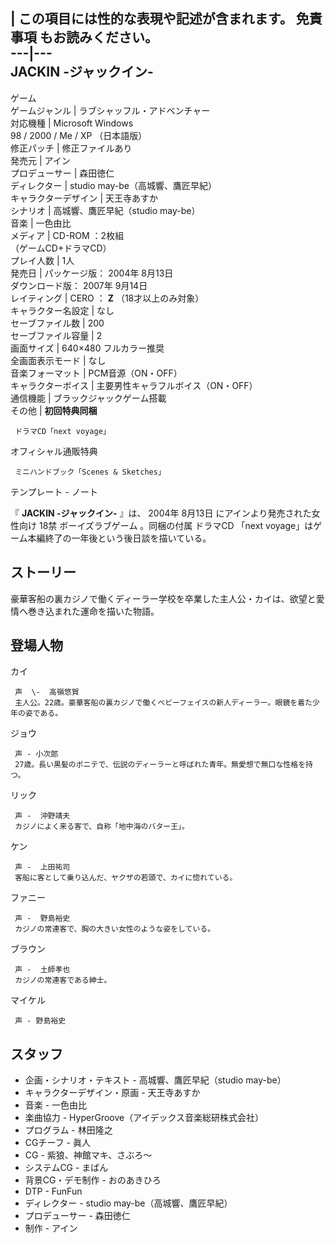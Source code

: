 |  この項目には性的な表現や記述が含まれます。  免責事項  もお読みください。  
---|---  
JACKIN -ジャックイン-  
---  
ゲーム  
ゲームジャンル  |  ラブシャッフル・アドベンチャー   
対応機種  |  Microsoft Windows    
98  /  2000  /  Me  /  XP  （日本語版）  
修正パッチ  |  修正ファイルあり   
発売元  |  アイン   
プロデューサー  |  森田徳仁   
ディレクター  |  studio may-be（高城響、鷹匠早紀）   
キャラクターデザイン  |  天王寺あすか   
シナリオ  |  高城響、鷹匠早紀（studio may-be）   
音楽  |  一色由比   
メディア  |  CD-ROM  ：2枚組   
（ゲームCD+ドラマCD）  
プレイ人数  |  1人   
発売日  |  パッケージ版：  2004年  8月13日    
ダウンロード版：  2007年  9月14日  
レイティング  |  CERO  ：  **Z** （18才以上のみ対象）   
キャラクター名設定  |  なし   
セーブファイル数  |  200   
セーブファイル容量  |  2   
画面サイズ  |  640×480 フルカラー推奨   
全画面表示モード  |  なし   
音楽フォーマット  |  PCM音源（ON・OFF）   
キャラクターボイス  |  主要男性キャラフルボイス（ON・OFF）   
通信機能  |  ブラックジャックゲーム搭載   
その他  |  **初回特典同梱**

     ドラマCD「next voyage」 
オフィシャル通販特典

     ミニハンドブック「Scenes & Sketches」   
テンプレート  \-  ノート  
  
『 **JACKIN -ジャックイン-** 』は、  2004年  8月13日  にアインより発売された女性向け  18禁  ボーイズラブゲーム
。同梱の付属  ドラマCD  「next voyage」はゲーム本編終了の一年後という後日談を描いている。

##  ストーリー  

豪華客船の裏カジノで働くディーラー学校を卒業した主人公・カイは、欲望と愛情へ巻き込まれた運命を描いた物語。

##  登場人物  

カイ

     声  \-  高嶺悠賀 
     主人公。22歳。豪華客船の裏カジノで働くベビーフェイスの新人ディーラー。眼鏡を着た少年の姿である。 
ジョウ

     声 - 小次郎 
     27歳。長い黒髪のポニテで、伝説のディーラーと呼ばれた青年。無愛想で無口な性格を持つ。 
リック

     声 -  沖野靖夫 
     カジノによく来る客で、自称「地中海のバター王」。 
ケン

     声 -  上田祐司 
     客船に客として乗り込んだ、ヤクザの若頭で、カイに惚れている。 
ファニー

     声 -  野島裕史 
     カジノの常連客で、胸の大きい女性のような姿をしている。 
ブラウン

     声 -  土師孝也 
     カジノの常連客である紳士。 
マイケル

     声 - 野島裕史 

##  スタッフ  

  * 企画・シナリオ・テキスト - 高城響、鷹匠早紀（studio may-be） 
  * キャラクターデザイン・原画 - 天王寺あすか 
  * 音楽 -  一色由比 
  * 楽曲協力 - HyperGroove（アイデックス音楽総研株式会社） 
  * プログラム - 林田隆之 
  * CGチーフ - 眞人 
  * CG - 紫狼、神館マキ、さぶろ～ 
  * システムCG - まばん 
  * 背景CG・デモ制作 - おのあきひろ 
  * DTP - FunFun 
  * ディレクター - studio may-be（高城響、鷹匠早紀） 
  * プロデューサー - 森田徳仁 
  * 制作 - アイン 

